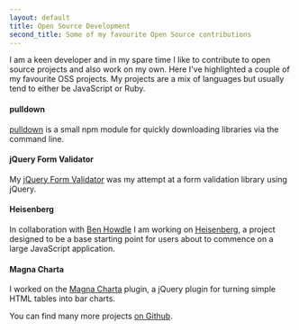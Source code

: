 ```yaml
---
layout: default
title: Open Source Development
second_title: Some of my favourite Open Source contributions
---
```


I am a keen developer and in my spare time I like to contribute to open source projects and also work on my own. Here I've highlighted a couple of my favourite OSS projects. My projects are a mix of languages but usually tend to either be JavaScript or Ruby.

#### pulldown
[pulldown](https://github.com/jackfranklin/pulldown) is a small npm module for quickly downloading libraries via the command line.

#### jQuery Form Validator
My [jQuery Form Validator](https://github.com/jackfranklin/jQuery-Form-Validator) was my attempt at a form validation library using jQuery.

#### Heisenberg
In collaboration with [Ben Howdle](http://github.com/benhowdle) I am working on [Heisenberg](http://github.com/Heisenbergjs), a project designed to be a base starting point for users about to commence on a large JavaScript application.

#### Magna Charta
I worked on the [Magna Charta](https://github.com/alphagov/magna-charta) plugin, a jQuery plugin for turning simple HTML tables into bar charts.

You can find many more projects [on Github](http://github.com/jackfranklin).
